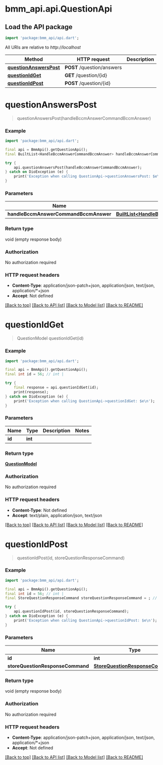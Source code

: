 # bmm_api.api.QuestionApi

## Load the API package
```dart
import 'package:bmm_api/api.dart';
```

All URIs are relative to *http://localhost*

Method | HTTP request | Description
------------- | ------------- | -------------
[**questionAnswersPost**](QuestionApi.md#questionanswerspost) | **POST** /question/answers | 
[**questionIdGet**](QuestionApi.md#questionidget) | **GET** /question/{id} | 
[**questionIdPost**](QuestionApi.md#questionidpost) | **POST** /question/{id} | 


# **questionAnswersPost**
> questionAnswersPost(handleBccmAnswerCommandBccmAnswer)



### Example
```dart
import 'package:bmm_api/api.dart';

final api = BmmApi().getQuestionApi();
final BuiltList<HandleBccmAnswerCommandBccmAnswer> handleBccmAnswerCommandBccmAnswer = ; // BuiltList<HandleBccmAnswerCommandBccmAnswer> | 

try {
    api.questionAnswersPost(handleBccmAnswerCommandBccmAnswer);
} catch on DioException (e) {
    print('Exception when calling QuestionApi->questionAnswersPost: $e\n');
}
```

### Parameters

Name | Type | Description  | Notes
------------- | ------------- | ------------- | -------------
 **handleBccmAnswerCommandBccmAnswer** | [**BuiltList&lt;HandleBccmAnswerCommandBccmAnswer&gt;**](HandleBccmAnswerCommandBccmAnswer.md)|  | 

### Return type

void (empty response body)

### Authorization

No authorization required

### HTTP request headers

 - **Content-Type**: application/json-patch+json, application/json, text/json, application/*+json
 - **Accept**: Not defined

[[Back to top]](#) [[Back to API list]](../README.md#documentation-for-api-endpoints) [[Back to Model list]](../README.md#documentation-for-models) [[Back to README]](../README.md)

# **questionIdGet**
> QuestionModel questionIdGet(id)



### Example
```dart
import 'package:bmm_api/api.dart';

final api = BmmApi().getQuestionApi();
final int id = 56; // int | 

try {
    final response = api.questionIdGet(id);
    print(response);
} catch on DioException (e) {
    print('Exception when calling QuestionApi->questionIdGet: $e\n');
}
```

### Parameters

Name | Type | Description  | Notes
------------- | ------------- | ------------- | -------------
 **id** | **int**|  | 

### Return type

[**QuestionModel**](QuestionModel.md)

### Authorization

No authorization required

### HTTP request headers

 - **Content-Type**: Not defined
 - **Accept**: text/plain, application/json, text/json

[[Back to top]](#) [[Back to API list]](../README.md#documentation-for-api-endpoints) [[Back to Model list]](../README.md#documentation-for-models) [[Back to README]](../README.md)

# **questionIdPost**
> questionIdPost(id, storeQuestionResponseCommand)



### Example
```dart
import 'package:bmm_api/api.dart';

final api = BmmApi().getQuestionApi();
final int id = 56; // int | 
final StoreQuestionResponseCommand storeQuestionResponseCommand = ; // StoreQuestionResponseCommand | 

try {
    api.questionIdPost(id, storeQuestionResponseCommand);
} catch on DioException (e) {
    print('Exception when calling QuestionApi->questionIdPost: $e\n');
}
```

### Parameters

Name | Type | Description  | Notes
------------- | ------------- | ------------- | -------------
 **id** | **int**|  | 
 **storeQuestionResponseCommand** | [**StoreQuestionResponseCommand**](StoreQuestionResponseCommand.md)|  | [optional] 

### Return type

void (empty response body)

### Authorization

No authorization required

### HTTP request headers

 - **Content-Type**: application/json-patch+json, application/json, text/json, application/*+json
 - **Accept**: Not defined

[[Back to top]](#) [[Back to API list]](../README.md#documentation-for-api-endpoints) [[Back to Model list]](../README.md#documentation-for-models) [[Back to README]](../README.md)

